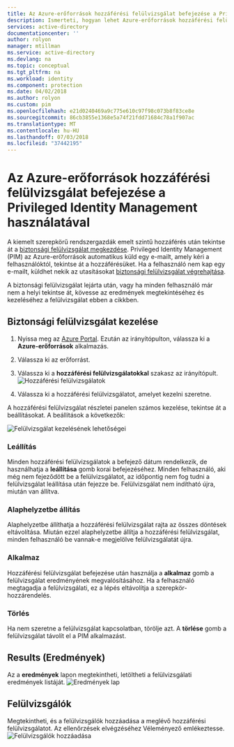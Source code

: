 ```yaml
---
title: Az Azure-erőforrások hozzáférési felülvizsgálat befejezése a Privileged Identity Management használatával |} A Microsoft Docs
description: Ismerteti, hogyan lehet Azure-erőforrások hozzáférési felülvizsgálat befejezése.
services: active-directory
documentationcenter: ''
author: rolyon
manager: mtillman
ms.service: active-directory
ms.devlang: na
ms.topic: conceptual
ms.tgt_pltfrm: na
ms.workload: identity
ms.component: protection
ms.date: 04/02/2018
ms.author: rolyon
ms.custom: pim
ms.openlocfilehash: e21d0240469a9c775e610c97f98c073b8f83ce8e
ms.sourcegitcommit: 86cb3855e1368e5a74f21fdd71684c78a1f907ac
ms.translationtype: MT
ms.contentlocale: hu-HU
ms.lasthandoff: 07/03/2018
ms.locfileid: "37442195"
---
```

# <a name="complete-an-access-review-for-azure-resources-by-using-privileged-identity-management"></a>Az Azure-erőforrások hozzáférési felülvizsgálat befejezése a Privileged Identity Management használatával
A kiemelt szerepkörű rendszergazdák emelt szintű hozzáférés után tekintse át a [biztonsági felülvizsgálat megkezdése](pim-resource-roles-start-access-review.md). Privileged Identity Management (PIM) az Azure-erőforrások automatikus küld egy e-mailt, amely kéri a felhasználóktól, tekintse át a hozzáférésüket. Ha a felhasználó nem kap egy e-mailt, küldhet nekik az utasításokat [biztonsági felülvizsgálat végrehajtása](pim-resource-roles-perform-access-review.md).

A biztonsági felülvizsgálat lejárta után, vagy ha minden felhasználó már nem a helyi tekintse át, kövesse az eredmények megtekintéséhez és kezeléséhez a felülvizsgálat ebben a cikkben.

## <a name="manage-security-reviews"></a>Biztonsági felülvizsgálat kezelése
1. Nyissa meg az [Azure Portal](https://portal.azure.com/). Ezután az irányítópulton, válassza ki a **Azure-erőforrások** alkalmazás.

2. Válassza ki az erőforrást.

3. Válassza ki a **hozzáférési felülvizsgálatokkal** szakasz az irányítópult.
![Hozzáférési felülvizsgálatok](media/azure-pim-resource-rbac/rbac-access-review-home-list.png)

4. Válassza ki a hozzáférési felülvizsgálatot, amelyet kezelni szeretne.

A hozzáférési felülvizsgálat részletei panelen számos kezelése, tekintse át a beállításokat. A beállítások a következők:

![Felülvizsgálat kezelésének lehetőségei](media/azure-pim-resource-rbac/rbac-access-review-menu.png)

### <a name="stop"></a>Leállítás
Minden hozzáférési felülvizsgálatok a befejező dátum rendelkezik, de használhatja a **leállítása** gomb korai befejezéséhez. Minden felhasználó, aki még nem fejeződött be a felülvizsgálatot, az időpontig nem fog tudni a felülvizsgálat leállítása után fejezze be. Felülvizsgálat nem indítható újra, miután van állítva.

### <a name="reset"></a>Alaphelyzetbe állítás
Alaphelyzetbe állíthatja a hozzáférési felülvizsgálat rajta az összes döntések eltávolítása. Miután ezzel alaphelyzetbe állítja a hozzáférési felülvizsgálat, minden felhasználó be vannak-e megjelölve felülvizsgálatát újra. 

### <a name="apply"></a>Alkalmaz
Hozzáférési felülvizsgálat befejezése után használja a **alkalmaz** gomb a felülvizsgálat eredményének megvalósításához. Ha a felhasználó megtagadja a felülvizsgálati, ez a lépés eltávolítja a szerepkör-hozzárendelés.  

### <a name="delete"></a>Törlés
Ha nem szeretne a felülvizsgálat kapcsolatban, törölje azt. A **törlése** gomb a felülvizsgálat távolít el a PIM alkalmazást.

## <a name="results"></a>Results (Eredmények)
Az a **eredmények** lapon megtekintheti, letöltheti a felülvizsgálati eredmények listáját. 
![Eredmények lap](media/azure-pim-resource-rbac/rbac-access-review-results.png)

## <a name="reviewers"></a>Felülvizsgálók
Megtekintheti, és a felülvizsgálók hozzáadása a meglévő hozzáférési felülvizsgálatot. Az ellenőrzések elvégzéséhez Véleményező emlékeztesse.
![Felülvizsgálók hozzáadása](media/azure-pim-resource-rbac/rbac-access-review-reviewers.png)



